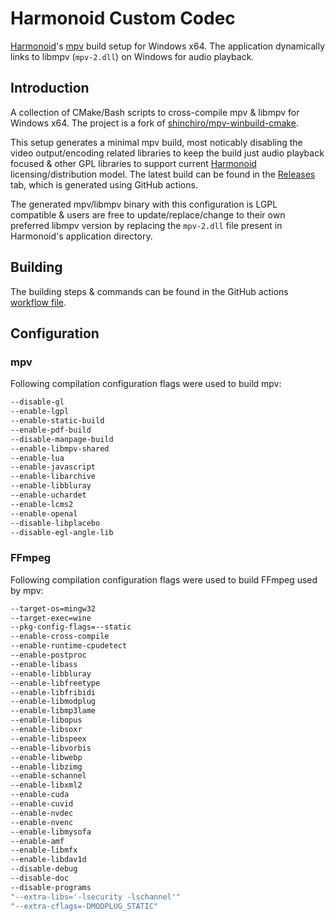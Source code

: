 # Harmonoid Custom Codec

[Harmonoid](https://github.com/harmonoid/harmonoid)'s [mpv](https://github.com/mpv-player/mpv) build setup for Windows x64. The application dynamically links to libmpv (`mpv-2.dll`) on Windows for audio playback.

## Introduction

A collection of CMake/Bash scripts to cross-compile mpv & libmpv for Windows x64. The project is a fork of [shinchiro/mpv-winbuild-cmake](https://github.com/shinchiro/mpv-winbuild-cmake).

This setup generates a minimal mpv build, most noticably disabling the video output/encoding related libraries to keep the build just audio playback focused & other GPL libraries to support current [Harmonoid](https://github.com/harmonoid/harmonoid) licensing/distribution model. The latest build can be found in the [Releases](https://github.com/alexmercerind/harmonoid-custom-codec/releases) tab, which is generated using GitHub actions.

The generated mpv/libmpv binary with this configuration is LGPL compatible & users are free to update/replace/change to their own preferred libmpv version by replacing the `mpv-2.dll` file present in Harmonoid's application directory.

## Building

The building steps & commands can be found in the GitHub actions [workflow file](https://github.com/alexmercerind/harmonoid-custom-codec/blob/main/.github/workflows/ci.yml).

## Configuration

### mpv

Following compilation configuration flags were used to build mpv:

```bash
--disable-gl
--enable-lgpl
--enable-static-build
--enable-pdf-build
--disable-manpage-build
--enable-libmpv-shared
--enable-lua
--enable-javascript
--enable-libarchive
--enable-libbluray
--enable-uchardet
--enable-lcms2
--enable-openal
--disable-libplacebo
--disable-egl-angle-lib
```

### FFmpeg

Following compilation configuration flags were used to build FFmpeg used by mpv:

```bash
--target-os=mingw32
--target-exec=wine
--pkg-config-flags=--static
--enable-cross-compile
--enable-runtime-cpudetect
--enable-postproc
--enable-libass
--enable-libbluray
--enable-libfreetype
--enable-libfribidi
--enable-libmodplug
--enable-libmp3lame
--enable-libopus
--enable-libsoxr
--enable-libspeex
--enable-libvorbis
--enable-libwebp
--enable-libzimg
--enable-schannel
--enable-libxml2
--enable-cuda
--enable-cuvid
--enable-nvdec
--enable-nvenc
--enable-libmysofa
--enable-amf
--enable-libmfx
--enable-libdav1d
--disable-debug
--disable-doc
--disable-programs
"--extra-libs='-lsecurity -lschannel'"
"--extra-cflags=-DMODPLUG_STATIC"
```

